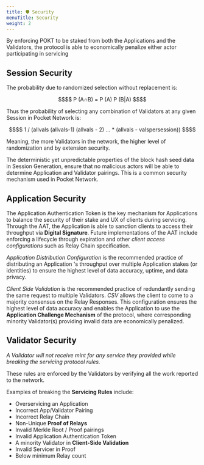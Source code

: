```yaml
---
title: 🛡 Security
menuTitle: Security
weight: 2
---
```



By enforcing POKT to be staked from both the Applications and the Validators, the protocol is able to economically penalize either actor participating in servicing

## Session Security

The probability due to randomized selection without replacement is:

```math
$$
P (A∩B) = P (A) P (B|A)
$$
```

Thus the probability of selecting any combination of Validators at any given Session in Pocket Network is:

```math
$$
1 / (allvals  (allvals-1)  (allvals - 2) ... * (allvals - valspersession))
$$
```

Meaning, the more Validators in the network, the higher level of randomization and by extension security.

The deterministic yet unpredictable properties of the block hash seed data in Session Generation, ensure that no malicious actors will be able to determine Application and Validator pairings. This is a common security mechanism used in Pocket Network.

## Application Security

The Application Authentication Token is the key mechanism for Applications to balance the security of their stake and UX of clients during servicing. Through the AAT, the Application is able to sanction clients to access their throughput via **Digital Signature**. Future implementations of the AAT include enforcing a lifecycle through expiration and other _client access configurations_ such as Relay Chain specification.

_Application Distribution Configuration_ is the recommended practice of distributing an Application 's throughput over multiple Application stakes \(or identities\) to ensure the highest level of data accuracy, uptime, and data privacy.

_Client Side Validation_ is the recommended practice of redundantly sending the same request to multiple Validators. _CSV_ allows the client to come to a majority consensus on the Relay Responses. This configuration ensures the highest level of data accuracy and enables the Application to use the **Application Challenge Mechanism** of the protocol, where corresponding minority Validator\(s\) providing invalid data are economically penalized.

## Validator Security

_A Validator will not receive mint for any service they provided while breaking the servicing protocol rules._

These rules are enforced by the Validators by verifying all the work reported to the network.

Examples of breaking the **Servicing Rules** include:

* Overservicing an Application
* Incorrect App/Validator Pairing
* Incorrect Relay Chain
* Non-Unique **Proof of Relays**
* Invalid Merkle Root / Proof pairings
* Invalid Application Authentication Token
* A minority Validator in **Client-Side Validation**
* Invalid Servicer in Proof
* Below minimum Relay count

